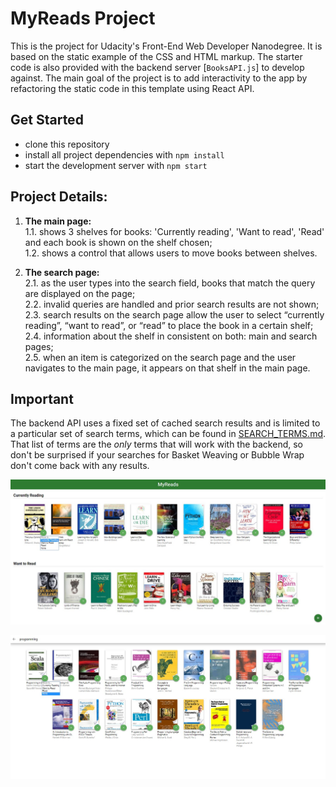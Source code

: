 # MyReads Project

This is the project for Udacity's Front-End Web Developer Nanodegree. It is based on the static example of the CSS and HTML markup. The starter code is also provided with the backend server [`BooksAPI.js`] to develop against. The main goal of the project is to add interactivity to the app by refactoring the static code in this template using React API.

## Get Started

* clone this repository
* install all project dependencies with `npm install`
* start the development server with `npm start`

## Project Details:

1. **The main page:**  
1.1. shows 3 shelves for books: 'Currently reading', 'Want to read', 'Read' and each book is shown on the shelf chosen;   
1.2. shows a control that allows users to move books between shelves. 

2. **The search page:**  
2.1. as the user types into the search field, books that match the query are displayed on the page;  
2.2. invalid queries are handled and prior search results are not shown;  
2.3. search results on the search page allow the user to select “currently reading”, “want to read”, or “read” to place the book in a certain shelf;  
2.4. information about the shelf in consistent on both: main and search pages;  
2.5. when an item is categorized on the search page and the user navigates to the main page, it appears on that shelf in the main page.

## Important

The backend API uses a fixed set of cached search results and is limited to a particular set of search terms, which can be found in [SEARCH_TERMS.md](SEARCH_TERMS.md). That list of terms are the _only_ terms that will work with the backend, so don't be surprised if your searches for Basket Weaving or Bubble Wrap don't come back with any results.

![Screenshot](myreads1.jpg)

![Screenshot](myreads2.jpg)
